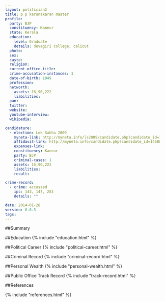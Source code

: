 ```yaml
---
layout: politician2
title: p p karunakaran master
profile: 
  party: BJP
  constituency: Kannur
  state: Kerala
  education: 
    level: Graduate
    details: devagiri college, calicut
  photo: 
  sex: 
  caste: 
  religion: 
  current-office-title: 
  crime-accusation-instances: 1
  date-of-birth: 1949
  profession: 
  networth: 
    assets: 16,90,222
    liabilities: 
  pan: 
  twitter: 
  website: 
  youtube-interview: 
  wikipedia: 

candidature: 
  - election: Lok Sabha 2009
    myneta-link: http://myneta.info/ls2009/candidate.php?candidate_id=1458
    affidavit-link: http://myneta.info/candidate.php?candidate_id=1458&scan=original
    expenses-link: 
    constituency: Kannur 
    party: BJP
    criminal-cases: 1
    assets: 16,90,222
    liabilities: 
    result:  

crime-record: 
  - crime: accussed
    ipc: 143, 147, 283
    details: "" 

date: 2014-01-28
version: 0.0.5
tags: 
---
```

##Summary


##Education
{% include "education.html" %}


##Political Career
{% include "political-career.html" %}


##Criminal Record
{% include "criminal-record.html" %}


##Personal Wealth
{% include "personal-wealth.html" %}


##Public Office Track Record
{% include "track-record.html" %}


##References


{% include "references.html" %}